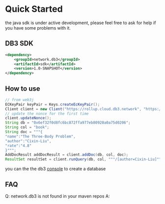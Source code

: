 # Quick Started

the java sdk is under active development, please feel free to ask for help if you have some problems with it.

## DB3 SDK

```xml
<dependency>
    <groupId>network.db3</groupId>
    <artifactId>sdk</artifactId>
    <version>1.0-SNAPSHOT</version>
</dependency>
```

## How to use

```java
// from web3j
ECKeyPair keyPair = Keys.createEcKeyPair();
Client client = new Client("https://rollup.cloud.db3.network", "https://index.cloud.db3.network", keyPair);
// update the nonce for the first time
client.updateNonce();
String db = "0x6ef32f0d8fc6bc872ffa977eb80920a0a75d0206";
String col = "book";
String doc = """{
"name":"The Three-Body Problem",
"author":"Cixin-Liu",
"rate":"4.8"
}""";
AddDocResult addDocResult = client.addDoc(db, col, doc);
ResultSet resultSet = client.runQuery(db, col, """/[author=Cixin-Liu]""");
```
you can the the db3 [console](https://console.cloud.db3.network/console/database/) to create a database

## FAQ

Q: network.db3 is not found in your maven repos
A: 


